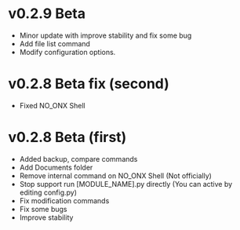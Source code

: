 # v0.2.9 Beta
- Minor update with improve stability and fix some bug
- Add file list command
- Modify configuration options.

# v0.2.8 Beta fix (second)
- Fixed NO_ONX Shell
# v0.2.8 Beta (first)
- Added backup, compare commands
- Add Documents folder
- Remove internal command on NO_ONX Shell (Not officially)
- Stop support run [MODULE_NAME].py directly (You can active by editing config.py)
- Fix modification commands
- Fix some bugs
- Improve stability